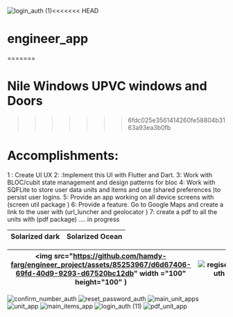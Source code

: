 ![login_auth (1)](https://github.com/hamdy-farg/engineer_project/assets/85253967/256a147e-cf65-4fdb-b558-af7fa221ec24)<<<<<<< HEAD
# engineer_app
=======
# Nile Windows UPVC windows and Doors
>>>>>>> 6fdc025e3561414260fe58804b3163a93ea3b0fb



# Accomplishments:

1 : Create UI UX 
2: :Implement this UI with Flutter and Dart. 
3: Work with BLOC/cubit state management and design patterns for bloc
4: Work with SQFLite to store user data units and items and use (shared preferences )to persist user logins. 
5: Provide an app working on all device screens with (screen util package )
6: Provide a feature. Go to Google Maps and create a link to the user with (url_luncher and geolocator )
7: create a  pdf to all the units with (pdf package) .... in progress 

Solarized dark             |  Solarized Ocean
:-------------------------:|:-------------------------:

<img src="https://github.com/hamdy-farg/engineer_project/assets/85253967/d6d67406-69fd-40d9-9293-d67520bc12db" width ="100" height="100" )  | ![regiser_auth](https://github.com/hamdy-farg/engineer_project/assets/85253967/26f7a90b-8560-4ac2-9f8c-b43ee6bbbcc3)
:-------------------------:|:-------------------------:

![confirm_number_auth](https://github.com/hamdy-farg/engineer_project/assets/85253967/b2f0f4dd-4495-4560-86a4-460d947503c5)
![reset_password_auth](https://github.com/hamdy-farg/engineer_project/assets/85253967/b680cbbd-17c7-42e4-9f4f-7cecdfdea053)
![main_unit_apps](https://github.com/hamdy-farg/engineer_project/assets/85253967/578bb93c-6c4f-460f-91d8-0d94c1139f45)
![unit_app](https://github.com/hamdy-farg/engineer_project/assets/85253967/355adf46-2703-450c-ac8d-50628adecc2d)
![main_items_app](https://github.com/hamdy-farg/engineer_project/assets/85253967/dcf21f26-f54a-48b2-ab37-5435d8c8a42d)
![login_auth (11)](https://github.com/hamdy-farg/engineer_project/assets/85253967/1b11e23c-8eaf-4b48-a7c7-7a5a64f89402)
![pdf_unit_app](https://github.com/hamdy-farg/engineer_project/assets/85253967/54e37dab-ea01-4513-b704-4b3e3390aada)
